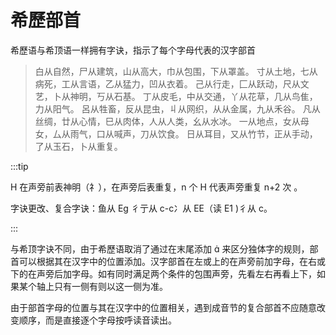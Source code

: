 # 希歷部首

希歷语与希顶语一样拥有字诀，指示了每个字母代表的汉字部首

>白从自然，尸从建筑，山从高大，巾从包围，下从罩盖。
寸从土地，七从病死，工从言语，乙从猛力，凹从衣着。
己从行走，匚从跃动，尺从文艺，卜从神明，丂从石基。
丁从皮毛，中从交通，丫从花草，几从鸟隹，力从阳气。
呂从牲畜，反从昆虫，丩从网织，从从金属，九从禾谷。
凡从丝绸，廿从心情，巳从肉体，人从人类，幺从水冰。
一从地点，女从母女，厶从雨气，口从喊声，刀从饮食。
日从耳目，又从竹节，正从手动，了从玉石，卜从重复。

:::tip

<div class="xdi8">
H 在声旁前表神明（礻），在声旁后表重复，n 个 H 代表声旁重复 n+2 次 。

字诀更改、复合字诀：鱼从 Eg 彳亍从 c-c冫从 EE（读 E1 )彳从 c。 
</div>
:::

与希顶字诀不同，由于希歷语取消了通过在末尾添加  来区分独体字的规则，部首可以根据其在汉字中的位置添加。汉字部首在左或上的在声旁前加字母，在右或下的在声旁后加字母。如有同时满足两个条件的包围声旁，先看左右再看上下，如果某个轴上只有一侧有则以这一侧为准。

由于部首字母的位置与其在汉字中的位置相关，遇到成音节的复合部首不应随意改变顺序，而是直接逐个字母按呼读音读出。 